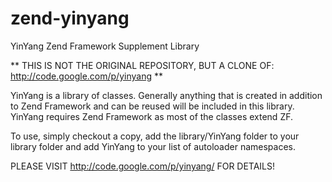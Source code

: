 zend-yinyang
============

YinYang Zend Framework Supplement Library

** THIS IS NOT THE ORIGINAL REPOSITORY, BUT A CLONE OF: http://code.google.com/p/yinyang **

YinYang is a library of classes. Generally anything that is created in addition to Zend Framework and can be reused will be included in this library. YinYang requires Zend Framework as most of the classes extend ZF.

To use, simply checkout a copy, add the library/YinYang folder to your library folder and add YinYang to your list of autoloader namespaces. 


PLEASE VISIT http://code.google.com/p/yinyang/ FOR DETAILS!